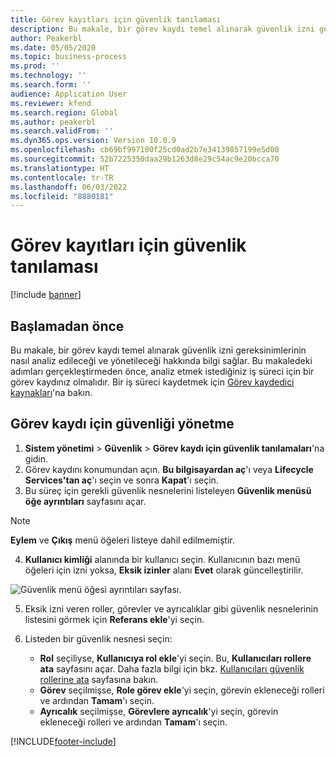```yaml
---
title: Görev kayıtları için güvenlik tanılaması
description: Bu makale, bir görev kaydı temel alınarak güvenlik izni gereksinimlerinin nasıl analiz edileceği ve yönetileceği hakkında bilgi sağlar.
author: Peakerbl
ms.date: 05/05/2020
ms.topic: business-process
ms.prod: ''
ms.technology: ''
ms.search.form: ''
audience: Application User
ms.reviewer: kfend
ms.search.region: Global
ms.author: peakerbl
ms.search.validFrom: ''
ms.dyn365.ops.version: Version 10.0.9
ms.openlocfilehash: cb69bf997100f25cd0ad2b7e34139857199e5d00
ms.sourcegitcommit: 52b7225350daa29b1263d8e29c54ac9e20bcca70
ms.translationtype: HT
ms.contentlocale: tr-TR
ms.lasthandoff: 06/03/2022
ms.locfileid: "8880181"
---
```

# <a name="security-diagnostics-for-task-recordings"></a>Görev kayıtları için güvenlik tanılaması

[!include [banner](../../includes/banner.md)]

## <a name="before-you-begin"></a>Başlamadan önce

Bu makale, bir görev kaydı temel alınarak güvenlik izni gereksinimlerinin nasıl analiz edileceği ve yönetileceği hakkında bilgi sağlar. Bu makaledeki adımları gerçekleştirmeden önce, analiz etmek istediğiniz iş süreci için bir görev kaydınız olmalıdır. Bir iş süreci kaydetmek için [Görev kaydedici kaynakları](../../user-interface/task-recorder.md)'na bakın. 

## <a name="manage-security-for-a-task-recording"></a>Görev kaydı için güvenliği yönetme

1. **Sistem yönetimi** > **Güvenlik** > **Görev kaydı için güvenlik tanılamaları**'na gidin.
2. Görev kaydını konumundan açın. **Bu bilgisayardan aç**'ı veya **Lifecycle Services'tan aç**'ı seçin ve sonra **Kapat**'ı seçin.
3. Bu süreç için gerekli güvenlik nesnelerini listeleyen **Güvenlik menüsü öğe ayrıntıları** sayfasını açar.

 > [!NOTE]
 > **Eylem** ve **Çıkış** menü öğeleri listeye dahil edilmemiştir.

4. **Kullanıcı kimliği** alanında bir kullanıcı seçin. Kullanıcının bazı menü öğeleri için izni yoksa, **Eksik izinler** alanı **Evet** olarak güncelleştirilir.
  
  ![Güvenlik menü öğesi ayrıntıları sayfası.](../media/Security-Menu-Item-Details.png)

5. Eksik izni veren roller, görevler ve ayrıcalıklar gibi güvenlik nesnelerinin listesini görmek için **Referans ekle**'yi seçin.
6. Listeden bir güvenlik nesnesi seçin:

    - **Rol** seçiliyse, **Kullanıcıya rol ekle**'yi seçin. Bu, **Kullanıcıları rollere ata** sayfasını açar. Daha fazla bilgi için bkz. [Kullanıcıları güvenlik rollerine ata](assign-users-security-roles.md) sayfasına bakın.
    - **Görev** seçilmişse, **Role görev ekle**'yi seçin, görevin ekleneceği rolleri ve ardından **Tamam**'ı seçin.
    - **Ayrıcalık** seçilmişse, **Görevlere ayrıcalık**'yi seçin, görevin ekleneceği rolleri ve ardından **Tamam**'ı seçin.


[!INCLUDE[footer-include](../../../../includes/footer-banner.md)]